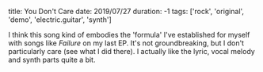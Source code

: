 title: You Don't Care
date: 2019/07/27
duration: -1
tags: ['rock', 'original', 'demo', 'electric.guitar', 'synth']

I think this song kind of embodies the 'formula' I've established for myself with songs like _Failure_ on my last EP. It's not groundbreaking, but I don't particularly care (see what I did there). I actually like the lyric, vocal melody and synth parts quite a bit.
